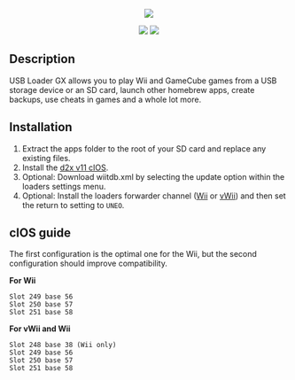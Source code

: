 <p align="center"><a href="https://github.com/wiidev/usbloadergx/" title="USB Loader GX"><img src="data/web/logo.png"></a></p>
<p align="center">
<a href="https://github.com/wiidev/usbloadergx/releases" title="Releases"><img src="https://img.shields.io/github/v/release/wiidev/usbloadergx?logo=github"></a>
<a href="https://github.com/wiidev/usbloadergx/actions" title="Actions"><img src="https://img.shields.io/github/actions/workflow/status/wiidev/usbloadergx/main.yml?branch=enhanced&logo=github"></a>
</p>

## Description
USB Loader GX allows you to play Wii and GameCube games from a USB storage device or an SD card, launch other homebrew apps, create backups, use cheats in games and a whole lot more.

## Installation
1. Extract the apps folder to the root of your SD card and replace any existing files.
2. Install the [d2x v11 cIOS](https://github.com/wiidev/d2x-cios/releases).
3. Optional: Download wiitdb.xml by selecting the update option within the loaders settings menu.
4. Optional: Install the loaders forwarder channel ([Wii](https://github.com/wiidev/usbloadergx/raw/updates/USBLoaderGX_forwarder%5BUNEO%5D_Wii.wad) or [vWii](https://github.com/wiidev/usbloadergx/raw/updates/USBLoaderGX_forwarder%5BUNEO%5D_vWii.wad)) and then set the return to setting to `UNEO`.

## cIOS guide
The first configuration is the optimal one for the Wii, but the second configuration should improve compatibility.

**For Wii**
````
Slot 249 base 56
Slot 250 base 57
Slot 251 base 58
````
**For vWii and Wii**
````
Slot 248 base 38 (Wii only)
Slot 249 base 56
Slot 250 base 57
Slot 251 base 58
````
